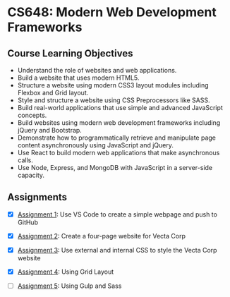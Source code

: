 # CS648: Modern Web Development Frameworks

## Course Learning Objectives
* Understand the role of websites and web applications. 
* Build a website that uses modern HTML5.
* Structure a website using modern CSS3 layout modules including Flexbox and Grid layout.
* Style and structure a website using CSS Preprocessors like SASS.
* Build real-world applications that use simple and advanced JavaScript concepts.
* Build websites using modern web development frameworks including jQuery and Bootstrap.
* Demonstrate how to programmatically retrieve and manipulate page content asynchronously using JavaScript and jQuery.
* Use React to build modern web applications that make asynchronous calls.
* Use Node, Express, and MongoDB with JavaScript in a server-side capacity.

## Assignments
- [x] [Assignment 1](/assignment1): Use VS Code to create a simple webpage and push to GitHub
- [x] [Assignment 2](/assignment2): Create a four-page website for Vecta Corp
- [x] [Assignment 3](/assignment3): Use external and internal CSS to style the Vecta Corp website
- [x] [Assignment 4](/assignment4): Using Grid Layout
- [ ] [Assignment 5](/assignment5): Using Gulp and Sass

